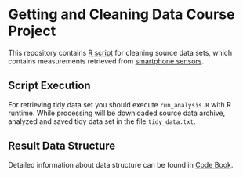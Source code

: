 # Getting and Cleaning Data Course Project

This repository contains [R script](run_analysis.R) for cleaning source data sets, which contains measurements retrieved from [smartphone sensors](https://archive.ics.uci.edu/ml/datasets/Human+Activity+Recognition+Using+Smartphones).

## Script Execution
For retrieving tidy data set you should execute `run_analysis.R` with R runtime.
While processing will be downloaded source data archive, analyzed and saved tidy data set in the file `tidy_data.txt`.

## Result Data Structure 
Detailed information about data structure can be found in [Code Book](CodeBook.md).
